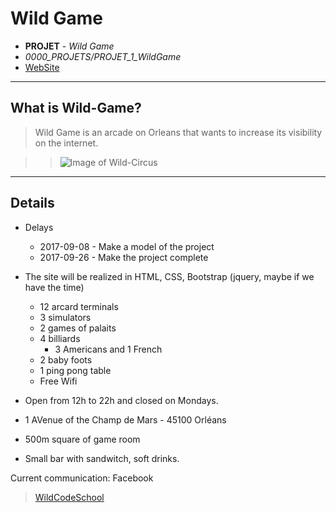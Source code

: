 # Wild Game
- **PROJET** - *Wild Game*
- *0000_PROJETS/PROJET_1_WildGame*
- [WebSite](https://eoras.github.io/WCS_PROJECT_1_WildGame/)

----
## What is Wild-Game?

> Wild Game is an arcade on Orleans that wants to increase its visibility on the internet. 

> >![Image of Wild-Circus](https://raw.githubusercontent.com/Eoras/WCS_PROJECT_1_WildGame/master/images/preview.jpg)

----
## Details
* Delays
    - 2017-09-08 - Make a model of the project
    - 2017-09-26 - Make the project complete

* The site will be realized in HTML, CSS, Bootstrap (jquery, maybe if we have the time)
    - 12 arcard terminals
    - 3 simulators
    - 2 games of palaits
    - 4 billiards
        - 3 Americans and 1 French
    - 2 baby foots
    - 1 ping pong table
    - Free Wifi

* Open from 12h to 22h and closed on Mondays.
* 1 AVenue of the Champ de Mars - 45100 Orléans
* 500m square of game room
* Small bar with sandwitch, soft drinks.

Current communication: Facebook

> [WildCodeSchool](https://wildcodeschool.fr/)
